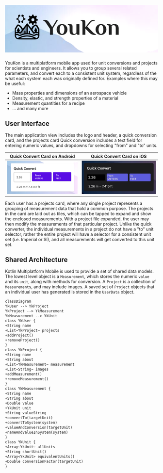 # ![YouKon](assets/youkon_github_header.png)

YouKon is a multiplatform mobile app used for unit conversions and projects for scientists and engineers.
It allows you to group several related parameters, and convert each to a consistent unit system, regardless of the what each system each was originally defined for.
Examples where this may be useful:
- Mass properties and dimensions of an aerospace vehicle
- Density, elastic, and strength properties of a material
- Measurement quantities for a recipe
- ... and many more


## User Interface

The main application view includes the logo and header, a quick conversion card, and the projects card
Quick conversion includes a text field for entering numeric values, and dropdowns for selecting "from" and "to" units.

| Quick Convert Card on Android                     | Quick Convert Card on iOS                         |
|---------------------------------------------------|---------------------------------------------------|
| ![Android Quick Convert](assets/quickConvert.png) | ![iOS Quick Convert](assets/quickConvert-ios.jpg) |

Each user has a projects card, where any single project represents a grouping of measurement data that hold a common purpose.
The projects in the card are laid out as tiles, which can be tapped to expand and show the enclosed measurements. 
With a project file expanded, the user may then modify the measurements of that particular project.
Unlike the quick converter, the individual measurements in a project do not have a "to" unit selector, rather the entire project will have a selector for a consistent unit set (i.e. Imperial or SI), and all measurements will get converted to this unit set.


## Shared Architecture

Kotlin Multiplatform Mobile is used to provide a set of shared data models.
The lowest level object is a `Measurement`, which stores the numeric `value` and its `unit`, along with methods for conversion.
A `Project` is a collection of `Measurement`s, and may include images.
A saved set of `Project` objects that an individual user has generated is stored in the `UserData` object.

```mermaid
classDiagram
YkUser --> YkProject
YkProject --> YkMeasurement
YkMeasurement --> YkUnit
class YkUser {
+String name
+List~YkProject~ projects
+addProject()
+removeProject()
}
class YkProject {
+String name
+String about
+List~YkMeasurement~ measurement
+List~String~ images
+addMeasurement()
+removeMeasurement()
}
class YkMeasurement {
+String name
+String about
+Double value
+YkUnit unit
+String valueString
+convertTo(targetUnit)
+convertToSystem(system)
+valueAndConversion(targetUnit)
+nameAndValueInSystem(system)
}
class YkUnit {
+Array~YkUnit~ allUnits
+String shortUnit()
+Array<YkUnit> equivalentUnits()
+Double conversionFactor(targetUnit)
}
```
